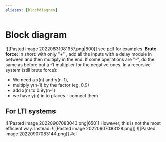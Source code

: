 ```yaml
---
aliases: [blockdiagram]
---
```

# Block diagram
![[Pasted image 20220831081957.png|800]]
see pdf for examples. 
**Brute force:**
In short: with only "+" , add all the inputs with a delay module in between and then multiply in the end. If some operations are "-", do the same as before but a -1 multiplier for the negative ones. 
In a recursive system (still brute force): 
- We need a x(n) and y(n-1),
- multiply y(n-1) by the factor (eg. 0.9)
- add x(n) to 0.9y(n-1)
- we have y(n) in to places - connect them

## For LTI systems
![[Pasted image 20220907083043.png|650]]
However, this is not the most efficient way. Instead:
![[Pasted image 20220907083128.png]]
![[Pasted image 20220907083144.png]]
#el 
